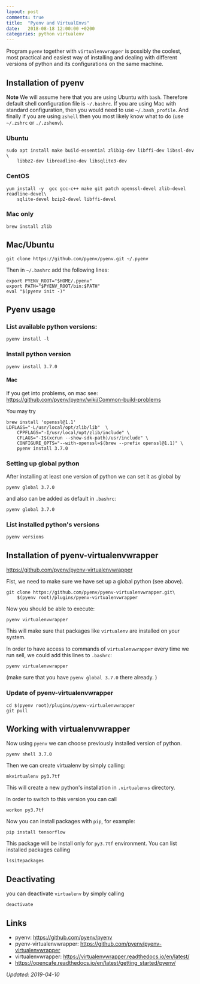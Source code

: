 ```yaml
---
layout: post
comments: true
title:  "Pyenv and VirtualEnvs"
date:   2018-08-18 12:00:00 +0200
categories: python virtualenv
---
```


Program `pyenv` together with `virtualenvwrapper` is possibly the coolest, most practical and
easiest way of installing and dealing with different versions of python and its
configurations on the same machine.

## Installation of pyenv

__Note__ We will assume here that you are using Ubuntu with `bash`. Therefore default shell
configuration file is `~/.bashrc`. If you are using Mac with standard configuration, then you would
need to use `~/.bash_profile`. And finally if you are using `zshell` then you most likely know what
to do (use `~/.zshrc` or `./.zshenv`).

### Ubuntu

``` shell
sudo apt install make build-essential zlib1g-dev libffi-dev libssl-dev \
    libbz2-dev libreadline-dev libsqlite3-dev
```

### CentOS

``` shell
yum install -y  gcc gcc-c++ make git patch openssl-devel zlib-devel readline-devel\
    sqlite-devel bzip2-devel libffi-devel
```

### Mac only

``` shell
brew install zlib
```

<!-- Then in `~/.bash_profile` put -->

<!-- ``` shell -->
<!-- #For compilers to find zlib you may need to set: -->
<!-- export LDFLAGS="-L/usr/local/opt/zlib/lib" -->
<!-- export CPPFLAGS="-I/usr/local/opt/zlib/include" -->

<!-- #For pkg-config to find zlib you may need to set: -->
<!-- export PKG_CONFIG_PATH="/usr/local/opt/zlib/lib/pkgconfig" -->
<!-- ``` -->

## Mac/Ubuntu

``` shell
git clone https://github.com/pyenv/pyenv.git ~/.pyenv
```
Then in `~/.bashrc` add the following lines:
``` shell
export PYENV_ROOT="$HOME/.pyenv"
export PATH="$PYENV_ROOT/bin:$PATH"
eval "$(pyenv init -)"
```

## Pyenv usage

### List available python versions:

``` shell
pyenv install -l
```

### Install python version
``` shell
pyenv install 3.7.0
```

#### Mac
If you get into problems, on mac see: <https://github.com/pyenv/pyenv/wiki/Common-build-problems>


You may try
``` shell
brew install 'openssl@1.1'
LDFLAGS="-L/usr/local/opt/zlib/lib"  \
    CPPFLAGS="-I/usr/local/opt/zlib/include" \
    CFLAGS="-I$(xcrun --show-sdk-path)/usr/include" \
    CONFIGURE_OPTS="--with-openssl=$(brew --prefix openssl@1.1)" \
    pyenv install 3.7.0
```

### Setting up global python 

After installing at least one version of python we can set it as global by

``` shell
pyenv global 3.7.0
```

and also can be added as default in `.bashrc`:

``` shell
pyenv global 3.7.0
```

### List installed python's versions

``` shell
pyenv versions
```

## Installation of pyenv-virtualenvwrapper

<https://github.com/pyenv/pyenv-virtualenvwrapper>

Fist, we need to make sure we have set up a global python (see above).

``` shell
git clone https://github.com/pyenv/pyenv-virtualenvwrapper.git\
    $(pyenv root)/plugins/pyenv-virtualenvwrapper
```

Now you should be able to execute:

``` shell
pyenv virtualenvwrapper
```

This will make sure that packages like `virtualenv` are installed on your system.

In order to have access to commands of `virtualenvwrapper` every time we run sell, we could add
this lines to `.bashrc`:

``` shell
pyenv virtualenvwrapper
```
(make sure that you have `pyenv global 3.7.0` there already.
)

### Update of pyenv-virtualenvwrapper


``` shell
cd $(pyenv root)/plugins/pyenv-virtualenvwrapper
git pull
```

## Working with virtualenvwrapper

Now using `pyenv` we can choose previously installed version of python.

``` shell
pyenv shell 3.7.0
```

Then we can create virtualenv by simply calling:

``` shell
mkvirtualenv py3.7tf
```

This will create a new python's installation in `.virtualenvs` directory.

In order to switch to this version you can call

``` shell
workon py3.7tf
```

Now you can install packages with `pip`, for example:

``` shell
pip install tensorflow
```
This package will be install only for `py3.7tf` environment. You can list installed packages calling 

``` shell
lssitepackages
```

## Deactivating

you can deactivate `virtualenv` by simply calling

``` shell
deactivate
```

## Links

* pyenv: <https://github.com/pyenv/pyenv>
* pyenv-virtualenvwrapper: <https://github.com/pyenv/pyenv-virtualenvwrapper>
* virtualenvwrapper: <https://virtualenvwrapper.readthedocs.io/en/latest/>
* <https://opencafe.readthedocs.io/en/latest/getting_started/pyenv/>

_Updated: 2019-04-10_
